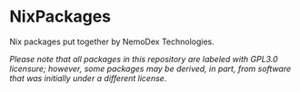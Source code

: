 # NixPackages
Nix packages put together by NemoDex Technologies. 

*Please note that all packages in this repository are labeled with GPL3.0 licensure; however, some packages may be derived, in part, from software that was initially under a different license.*
